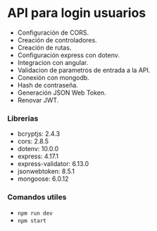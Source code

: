 # API para login usuarios

- Configuración de CORS.
- Creación de controladores.
- Creación de rutas.
- Configuración express con dotenv.
- Integracion con angular.
- Validacion de parametros de entrada a la API.
- Conexión con mongodb.
- Hash de contraseña.
- Generación JSON Web Token.
- Renovar JWT.

### Librerias

- bcryptjs: 2.4.3
- cors: 2.8.5
- dotenv: 10.0.0
- express: 4.17.1
- express-validator: 6.13.0
- jsonwebtoken: 8.5.1
- mongoose: 6.0.12

### Comandos utiles

- `npm run dev`
- `npm start`
